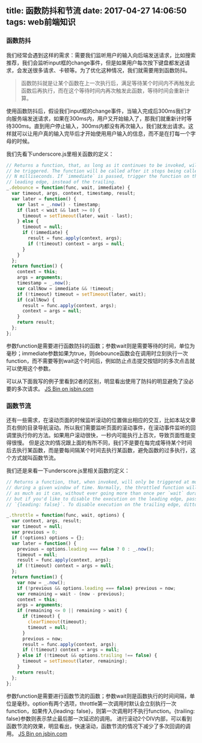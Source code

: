 title: 函数防抖和节流
date: 2017-04-27 14:06:50
tags: web前端知识
---

### 函数防抖
我们经常会遇到这样的需求：需要我们监听用户的输入向后端发送请求，比如搜索推荐，我们会监听input框的change事件，但是如果用户每次按下键盘都发送请求，会发送很多请求、卡顿等。为了优化这种情况，我们就需要用到函数防抖。

>函数防抖就是让某个函数在上一次执行后，满足等待某个时间内不再触发此函数后再执行，而在这个等待时间内再次触发此函数，等待时间会重新计算。

使用函数防抖后，假设我们input框的change事件，当输入完成后300ms我们才向服务端发送请求，如果在300ms内，用户又开始输入了，那我们就重新计时等待300ms。直到用户停止输入，300ms内都没有再次输入，我们就发出请求。这样就可以让用户真的输入完毕后才开始使用用户输入的信息，而不是在打每一个字母的时候。

我们先看下underscore.js里相关函数的定义：

```javascript
// Returns a function, that, as long as it continues to be invoked, will not
// be triggered. The function will be called after it stops being called for
// N milliseconds. If `immediate` is passed, trigger the function on the
// leading edge, instead of the trailing.
_.debounce = function(func, wait, immediate) {
  var timeout, args, context, timestamp, result;
  var later = function() {
    var last = _.now() - timestamp;
    if (last < wait && last >= 0) {
      timeout = setTimeout(later, wait - last);
    } else {
      timeout = null;
      if (!immediate) {
        result = func.apply(context, args);
        if (!timeout) context = args = null;
      }
    }
  };
  return function() {
    context = this;
    args = arguments;
    timestamp = _.now();
    var callNow = immediate && !timeout;
    if (!timeout) timeout = setTimeout(later, wait);
    if (callNow) {
      result = func.apply(context, args);
      context = args = null;
    }
    return result;
  };
};
```
参数function是需要进行函数防抖的函数；参数wait则是需要等待的时间，单位为毫秒；immediate参数如果为true，则debounce函数会在调用时立刻执行一次function，而不需要等到wait这个时间后，例如防止点击提交按钮时的多次点击就可以使用这个参数。

可以从下面我写的例子里看到2者的区别，明显看出使用了防抖的明显避免了没必要的多次请求。
<a class="jsbin-embed" href="http://jsbin.com/fuxowejolo/1/embed?js,output">JS Bin on jsbin.com</a><script src="http://static.jsbin.com/js/embed.min.js?3.41.6"></script>

### 函数节流
还有一些需求，在滚动页面的时候监听滚动的位置做出相应的交互，比如本站文章页右侧的目录导航滚动。所以我们需要监听页面的滚动事件，在滚动事件监听的回调里执行你的方法。如果用户滚动很快，一秒内可能执行上百次，导致页面性能变得很慢。
但是这次的情况跟上面的有所不同，我们不是要在每完成等待某个时间后去执行某函数，而是要每间隔某个时间去执行某函数，避免函数的过多执行，这个方式就叫函数节流。

我们还是来看一下underscore.js里相关函数的定义：

```javascript
// Returns a function, that, when invoked, will only be triggered at most once
// during a given window of time. Normally, the throttled function will run
// as much as it can, without ever going more than once per `wait` duration;
// but if you'd like to disable the execution on the leading edge, pass
// `{leading: false}`. To disable execution on the trailing edge, ditto.

_.throttle = function(func, wait, options) {
  var context, args, result;
  var timeout = null;
  var previous = 0;
  if (!options) options = {};
  var later = function() {
    previous = options.leading === false ? 0 : _.now();
    timeout = null;
    result = func.apply(context, args);
    if (!timeout) context = args = null;
  };
  return function() {
    var now = _.now();
    if (!previous && options.leading === false) previous = now;
    var remaining = wait - (now - previous);
    context = this;
    args = arguments;
    if (remaining <= 0 || remaining > wait) {
      if (timeout) {
        clearTimeout(timeout);
        timeout = null;
      }
      previous = now;
      result = func.apply(context, args);
      if (!timeout) context = args = null;
    } else if (!timeout && options.trailing !== false) {
      timeout = setTimeout(later, remaining);
    }
    return result;
  };
};
```
参数function是需要进行函数节流的函数；参数wait则是函数执行的时间间隔，单位是毫秒。option有两个选项，throttle第一次调用时默认会立刻执行一次function，如果传入{leading: false}，则第一次调用时不执行function。{trailing: false}参数则表示禁止最后那一次延迟的调用。
进行滚动2个DIV内部，可以看到函数节流的效果，明显看出，快速滚动，函数节流的情况下减少了多次回调的调用。
<a class="jsbin-embed" href="http://jsbin.com/havuximowu/1/embed?js,output">JS Bin on jsbin.com</a><script src="http://static.jsbin.com/js/embed.min.js?3.41.6"></script>

